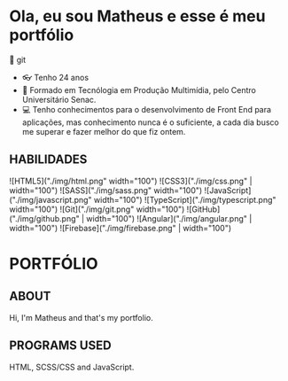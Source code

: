 # Ola, eu sou Matheus e esse é meu portfólio
:wave:
git
- :eyeglasses: Tenho 24 anos 
- :blue_book: Formado em Tecnólogia em Produção Multimídia, pelo Centro Universitário Senac.
- :computer: Tenho conhecimentos para o desenvolvimento de Front End para aplicações, mas conhecimento nunca é o suficiente, a cada dia busco me superar e fazer melhor do que fiz ontem.

## HABILIDADES
![HTML5]("./img/html.png" width="100")
![CSS3]("./img/css.png" | width="100")
![SASS]("./img/sass.png" width="100")
![JavaScript]("./img/javascript.png" width="100")
![TypeScript]("./img/typescript.png" width="100")
![Git]("./img/git.png" width="100")
![GitHub]("./img/github.png" | width="100")
![Angular]("./img/angular.png" | width="100")
![Firebase]("./img/firebase.png" | width="100")

# PORTFÓLIO

## ABOUT
Hi, I'm Matheus and that's my portfolio.

## PROGRAMS USED
HTML, SCSS/CSS and JavaScript.
